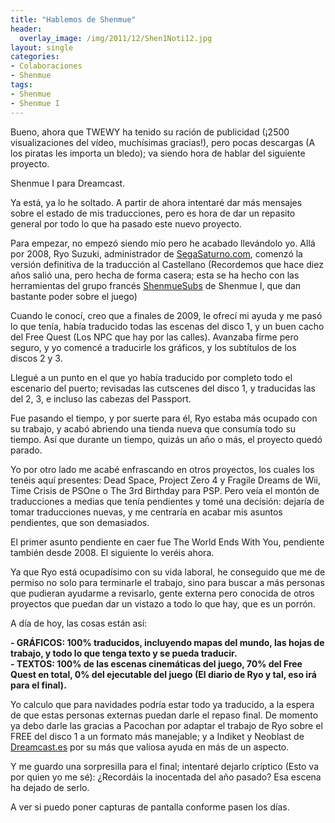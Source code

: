 ```yaml
---
title: "Hablemos de Shenmue"
header:
  overlay_image: /img/2011/12/Shen1Noti12.jpg
layout: single
categories:
- Colaboraciones
- Shenmue
tags:
- Shenmue
- Shenmue I
---
```

Bueno, ahora que TWEWY ha tenido su ración de publicidad (¡2500 visualizaciones 
del vídeo, muchísimas gracias!), pero pocas descargas (A los piratas les importa 
un bledo); va siendo hora de hablar del siguiente proyecto.

Shenmue I para Dreamcast.

Ya está, ya lo he soltado. A partir de ahora intentaré dar más mensajes sobre el 
estado de mis traducciones, pero es hora de dar un repasito general por todo lo 
que ha pasado este nuevo proyecto.

Para empezar, no empezó siendo mío pero he acabado llevándolo yo. Allá por 2008, 
Ryo Suzuki, administrador de <a title="SegaSaturno, web de referencia de Sega en 
Español" href="http://www.segasaturno.com" target="_blank">SegaSaturno.com</a>, 
comenzó la versión definitiva de la traducción al Castellano (Recordemos que hace 
diez años salió una, pero hecha de forma casera; esta se ha hecho con las herramientas 
del grupo francés <a href="http://shenmuesubs.sourceforge.net/" target="_blank">ShenmueSubs</a> 
de Shenmue I, que dan bastante poder sobre el juego)

Cuando le conocí, creo que a finales de 2009, le ofrecí mi ayuda y me pasó lo que 
tenía, había traducido todas las escenas del disco 1, y un buen cacho del Free Quest 
(Los NPC que hay por las calles). Avanzaba firme pero seguro, y yo comencé a traducirle 
los gráficos, y los subtítulos de los discos 2 y 3.

Llegué a un punto en el que yo había traducido por completo todo el escenario del puerto; 
revisadas las cutscenes del disco 1, y traducidas las del 2, 3, e incluso las cabezas 
del Passport.

Fue pasando el tiempo, y por suerte para él, Ryo estaba más ocupado con su trabajo, 
y acabó abriendo una tienda nueva que consumía todo su tiempo. Así que durante un 
tiempo, quizás un año o más, el proyecto quedó parado.

Yo por otro lado me acabé enfrascando en otros proyectos, los cuales los tenéis aquí 
presentes: Dead Space, Project Zero 4 y Fragile Dreams de Wii, Time Crisis de PSOne o The 
3rd Birthday para PSP. Pero veía el montón de traducciones a medias que tenía pendientes 
y tomé una decisión: dejaría de tomar traducciones nuevas, y me centraría en acabar mis 
asuntos pendientes, que son demasiados.

El primer asunto pendiente en caer fue The World Ends With You, pendiente también 
desde 2008. El siguiente lo veréis ahora.

Ya que Ryo está ocupadísimo con su vida laboral, he conseguido que me de permiso no solo 
para terminarle el trabajo, sino para buscar a más personas que pudieran ayudarme a 
revisarlo, gente externa pero conocida de otros proyectos que puedan dar un vistazo a todo 
lo que hay, que es un porrón.

A día de hoy, las cosas están así:

**- GRÁFICOS: 100% traducidos, incluyendo mapas del mundo, las hojas de trabajo, y todo lo 
que tenga texto y se pueda traducir.**  
**- TEXTOS: 100% de las escenas cinemáticas del juego, 70% del Free Quest en total, 0% del 
ejecutable del juego (El diario de Ryo y tal, eso irá para el final).**

Yo calculo que para navidades podría estar todo ya traducido, a la espera de que estas 
personas externas puedan darle el repaso final. De momento ya debo darle las gracias a 
Pacochan por adaptar el trabajo de Ryo sobre el FREE del disco 1 a un formato más manejable; 
y a Indiket y Neoblast de <a href="http://www.dreamcast.es">Dreamcast.es</a> por su más que 
valiosa ayuda en más de un aspecto.

Y me guardo una sorpresilla para el final; intentaré dejarlo críptico (Esto va por quien yo 
me sé): ¿Recordáis la inocentada del año pasado? Esa escena ha dejado de serlo.

A ver si puedo poner capturas de pantalla conforme pasen los días.
